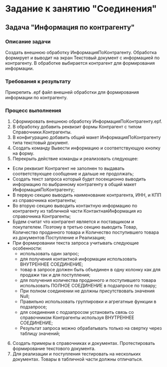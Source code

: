 # Задание к занятию "Соединения"

## Задача "Информация по контрагенту"

### Описание задачи

Создать внешнюю обработку ИнформацияПоКонтрагенту. Обработка формирует и выводит на экран Текстовый документ с информацией по контрагенту. В обработке выбирается контрагент для формирования информации.

### Требования к результату

Прикрепить .epf файл внешней обработки для формирования информации по контрагенту.

### Процесс выполнения

1. Сформировать внешнюю обработку ИнформацияПоКонтрагенту.epf.
2. В обработку добавить реквизит формы Контрагент с типом Справочники.Контрагенты.
3. В конфигурацию добавить общий макет ИнформацияПоКонтрагенту типа текстовый документ.
4. Создать команду Вывести информацию и соответствующую кнопку на форму.
5. Перекрыть действие команды и реализовать следующее:
 * Если реквизит Контрагент не заполнен то выдавать соответствующее сообщение и дальше не продолжать;
 * Создать текст запроса который будет посекционно выводить информацию по выбранному контрагенту в общий макет ИнформацияПоКонтрагенту;
 * В первую секцию выводить наименование контрагента, ИНН, и КПП из справочника контрагенты;
 * Во вторую секцию выводить контактную информацию по контрагенту из табличной части КонтактнаяИнформация из справочника Контрагенты;
 * Будем считат что контрагент является и поставщиком и покупателем. Поэтому в третью секцию выводить Товар, Количество проданного товара и Количество поступившего 
   товара из документов Поступление и Реализация;
 * При формировании текста запроса учитывать следующие особенности:
   - использовать один запрос;
   - для получения контактной информации использовать ВНУТРЕННЕЕ СОЕДИНЕНИЕ;
   - товар в запросе должен быть объединен в одну колонку как для продажи так и для поступления;
   - для получения количества проданного и поступившего товара использовать ПОЛНОЕ СОЕДИНЕНИЕ в подзапросе по товару;
   - При полном соединении не должны присутствовать значения Null;
   - Правильно использовать группировки и агрегатные функции в подзапросе;
   - для соединения с подзапросом установить связь со справочником Контрагенты используя ВНУТРЕННЕЕ СОЕДИНЕНИЕ;
   - Результат запроса можно обрабатывать только на свертку через таблицу значений;
6. Создать примеры в справочниках и документах. Протестировать формирование текстового документа. 
7. Для реализации и поступления тестировать на нескольких документах. Товары в табличной части должны отличаться.
